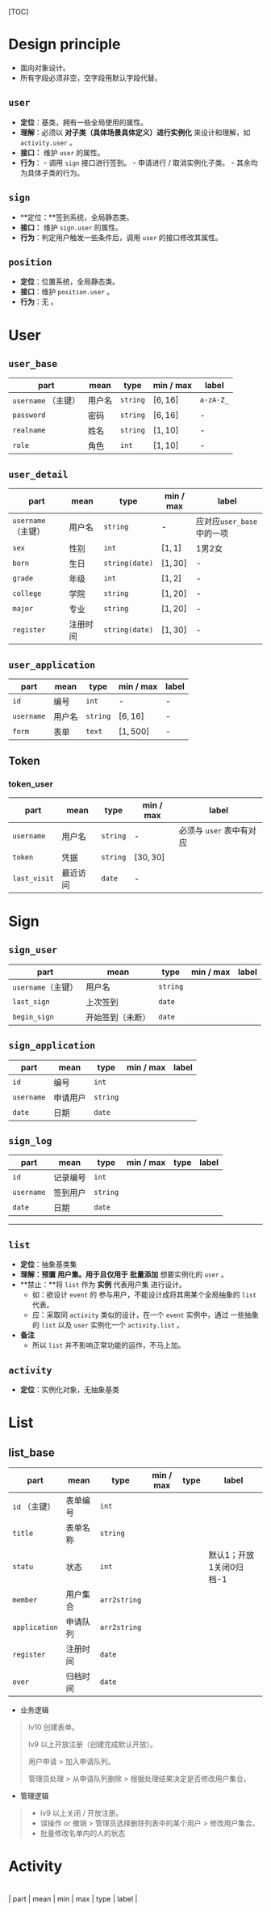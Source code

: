 [TOC]

# Design principle

- 面向对象设计。
- 所有字段必须非空，空字段用默认字段代替。



## `user` 

  - **定位**：基类，拥有一些全局使用的属性。
  - **理解**：必须以 **对子类（具体场景具体定义）进行实例化** 来设计和理解，如 `activity.user` 。
  - **接口：** 维护 `user` 的属性。
  - **行为**：
        - 调用 `sign` 接口进行签到。
        - 申请进行 / 取消实例化子类。
        - 其余均为具体子类的行为。



## `sign` 

- **定位：**签到系统，全局静态类。
- **接口：** 维护 `sign.user` 的属性。
- **行为**：判定用户触发一些条件后，调用 `user` 的接口修改其属性。



## `position`

- **定位**：位置系统，全局静态类。
- **接口**：维护 `position.user` 。
- **行为**：无 。



# User



## `user_base` 

| part                | mean   | type     | min / max | label     |
| ------------------- | ------ | -------- | --------- | --------- |
| `username` （主键） | 用户名 | `string` | $[6, 16]$ | `a-zA-Z_` |
| `password`          | 密码   | `string` | $[6, 16]$ | -         |
| `realname`          | 姓名   | `string` | $[1, 10]$ | -         |
| `role`              | 角色   | `int`    | $[1, 10]$ | -         |



## `user_detail` 

| part                | mean     | **type**       | min / max | label                     |
| ------------------- | -------- | -------------- | --------- | ------------------------- |
| `username` （主键） | 用户名   | `string`       | -         | 应对应`user_base`中的一项 |
| `sex`               | 性别     | `int`          | $[1, 1]$  | 1男2女                    |
| `born`              | 生日     | `string(date)` | $[1, 30]$ | -                         |
| `grade`             | 年级     | `int`          | $[1, 2]$  | -                         |
| `college`           | 学院     | `string`       | $[1, 20]$ | -                         |
| `major`             | 专业     | `string`       | $[1, 20]$ | -                         |
| `register`          | 注册时间 | `string(date)` | $[1, 30]$ | -                         |



## `user_application`

| part       | mean   | type     | min / max  | label |
| ---------- | ------ | -------- | ---------- | ----- |
| `id`       | 编号   | `int`    | -          | -     |
| `username` | 用户名 | `string` | $[6, 16]$  | -     |
| `form`     | 表单   | `text`   | $[1, 500]$ | -     |



## Token

###  token_user

| part         | mean     | type     | min / max  | label                    |
| ------------ | -------- | -------- | ---------- | ------------------------ |
| `username`   | 用户名   | `string` | -          | 必须与 `user` 表中有对应 |
| `token`      | 凭据     | `string` | $[30, 30]$ |                          |
| `last_visit` | 最近访问 | `date`   | -          |                          |



# Sign



## `sign_user` 

| part               | mean             | type     | min / max | label |
| ------------------ | ---------------- | -------- | --------- | ----- |
| `username`（主键） | 用户名           | `string` |           |       |
| `last_sign`        | 上次签到         | `date`   |           |       |
| `begin_sign`       | 开始签到（未断） | `date`   |           |       |



## `sign_application` 

| part       | mean     | type     | min / max | label |
| ---------- | -------- | -------- | --------- | ----- |
| `id`       | 编号     | `int`    |           |       |
| `username` | 申请用户 | `string` |           |       |
| `date`     | 日期     | `date`   |           |       |

 

## `sign_log` 

| part       | mean     | type     | min / max | type | label |
| ---------- | -------- | -------- | --------- | ---- | ----- |
| `id`       | 记录编号 | `int`    |           |      |       |
| `username` | 签到用户 | `string` |           |      |       |
| `date`     | 日期     | `date`   |           |      |       |



---



## `list`

- **定位**：抽象基类集
- **理解：**预置 **用户集**。用于且**仅用于** **批量添加** 想要实例化的 `user` 。
- **禁止：**将 `list` 作为 **实例** 代表用户集 进行设计。
  - 如：欲设计 `event` 的 参与用户，不能设计成将其用某个全局抽象的 `list` 代表。
  - 应：采取同 `activity` 类似的设计，在一个 `event` 实例中，通过 一些抽象的 `list` 以及 `user` 实例化一个 `activity.list` 。
- **备注**
  - 所以 `list` 并不影响正常功能的运作，不马上加。 



## `activity`

- **定位**：实例化对象，无抽象基类



# List

## list_base

| part          | mean     | type         | min / max | type | label                   |
| ------------- | -------- | ------------ | --------- | ---- | ----------------------- |
| `id` （主键） | 表单编号 | `int`        |           |      |                         |
| `title`       | 表单名称 | `string`     |           |      |                         |
| `statu`       | 状态     | `int`        |           |      | 默认1；开放1关闭0归档-1 |
| `member`      | 用户集合 | `arr2string` |           |      |                         |
| `application` | 申请队列 | `arr2string` |           |      |                         |
| `register`    | 注册时间 | `date`       |           |      |                         |
| `over`        | 归档时间 | `date`       |           |      |                         |
- 业务逻辑

> lv10 创建表单。
>
> lv9 以上开放注册（创建完成默认开放）。
>
> 用户申请 > 加入申请队列。
>
> 管理员处理 > 从申请队列删除 > 根据处理结果决定是否修改用户集合。

- 管理逻辑

> - lv9 以上关闭 / 开放注册。
> - 误操作 or 撤销 > 管理员选择删除列表中的某个用户 > 修改用户集合。
> - 批量修改名单内的人的状态

# Activity

# 



| part | mean | min | max | type | label |

